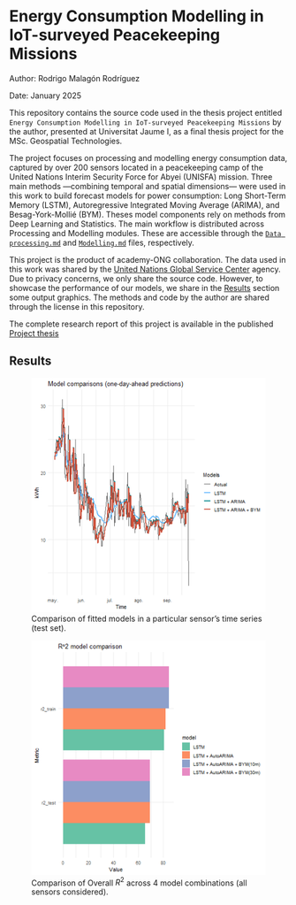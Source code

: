 
# Energy Consumption Modelling in IoT-surveyed Peacekeeping Missions

Author: Rodrigo Malagón Rodríguez

Date: January 2025

This repository contains the source code used in the thesis project
entitled
`Energy Consumption Modelling in IoT-surveyed Peacekeeping Missions` by
the author, presented at Universitat Jaume I, as a final thesis project
for the MSc. Geospatial Technologies.

The project focuses on processing and modelling energy consumption data,
captured by over 200 sensors located in a peacekeeping camp of the
United Nations Interim Security Force for Abyei (UNISFA) mission. Three
main methods —combining temporal and spatial dimensions— were used in
this work to build forecast models for power consumption: Long
Short-Term Memory (LSTM), Autoregressive Integrated Moving Average
(ARIMA), and Besag-York-Mollié (BYM). Theses model components rely on
methods from Deep Learning and Statistics. The main workflow is
distributed across Processing and Modelling modules. These are
accessible through the [`Data processing.md`](Data-processing.md) and
[`Modelling.md`](Modelling.md) files, respectively.

This project is the product of academy-ONG collaboration. The data used
in this work was shared by the [United Nations Global Service
Center](https://www.ungsc.org/) agency. Due to privacy concerns, we only
share the source code. However, to showcase the performance of our
models, we share in the [Results](#results) section some output
graphics. The methods and code by the author are shared through the
license in this repository.

The complete research report of this project is available in the
published [Project thesis](Project%20thesis.pdf%60)

## Results

<figure>
<img src="./images/Models%20fit%20comparison%20in%20test%20set.png"
alt="Comparison of fitted models in a particular sensor’s time series (test set)." />
<figcaption aria-hidden="true">Comparison of fitted models in a
particular sensor’s time series (test set).</figcaption>
</figure>

<figure>
<img src="./images/overall_r2_comparison.png"
alt="Comparison of Overall R^2 across 4 model combinations (all sensors considered)." />
<figcaption aria-hidden="true">Comparison of Overall <span
class="math inline"><em>R</em><sup>2</sup></span> across 4 model
combinations (all sensors considered).</figcaption>
</figure>
